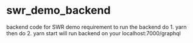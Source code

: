 # swr_demo_backend
backend code for SWR demo requirement
 to run the backend do 1. yarn 
 then do 2. yarn start will run backend on your localhost:7000/graphql
